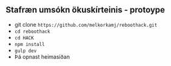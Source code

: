## Stafræn umsókn ökuskírteinis - protoype

* git clone `https://github.com/melkorkamj/reboothack.git`
* `cd reboothack`
* `cd HACK`
* `npm install`
* `gulp dev`
* Þá opnast heimasíðan
